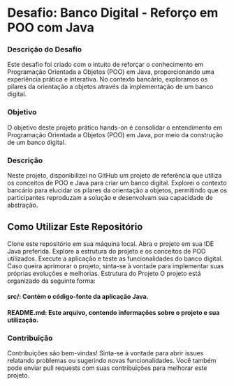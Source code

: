 
# Desafio: Banco Digital - Reforço em POO com Java
### Descrição do Desafio
Este desafio foi criado com o intuito de reforçar o conhecimento em Programação Orientada a Objetos (POO) em Java, proporcionando uma experiência prática e interativa. No contexto bancário, exploramos os pilares da orientação a objetos através da implementação de um banco digital.

### Objetivo
O objetivo deste projeto prático hands-on é consolidar o entendimento em Programação Orientada a Objetos (POO) em Java, por meio da construção de um banco digital.

### Descrição
Neste projeto, disponibilizei no GitHub um projeto de referência que utiliza os conceitos de POO e Java para criar um banco digital. Explorei o contexto bancário para elucidar os pilares da orientação a objetos, permitindo que os participantes reproduzam a solução e desenvolvam sua capacidade de abstração.

## Como Utilizar Este Repositório
Clone este repositório em sua máquina local.
Abra o projeto em sua IDE Java preferida.
Explore a estrutura do projeto e os conceitos de POO utilizados.
Execute a aplicação e teste as funcionalidades do banco digital.
Caso queira aprimorar o projeto, sinta-se à vontade para implementar suas próprias evoluções e melhorias.
Estrutura do Projeto
O projeto está organizado da seguinte forma:

#### src/: Contém o código-fonte da aplicação Java.
#### README.md: Este arquivo, contendo informações sobre o projeto e sua utilização.

### Contribuição
Contribuições são bem-vindas! Sinta-se à vontade para abrir issues relatando problemas ou sugerindo novas funcionalidades. Você também pode enviar pull requests com suas contribuições para melhorar este projeto.

